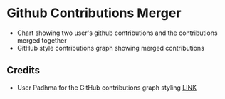# Github Contributions Merger
- Chart showing two user's github contributions and the contributions merged together
- GitHub style contributions graph showing merged contributions
## Credits
- User Padhma for the GitHub contributions graph styling [LINK](https://github.com/Padhma/GitHub-Contribution-Graph-Clone)

